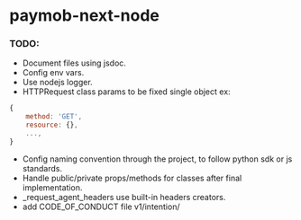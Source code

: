 # paymob-next-node

### TODO:
- Document files using jsdoc.
- Config env vars.
- Use nodejs logger.
- HTTPRequest class params to be fixed single object ex:
```javascript
{
    method: 'GET',
    resource: {},
    ...,
}
```
- Config naming convention through the project, to follow python sdk or js standards.
- Handle public/private props/methods for classes after final implementation. 
- _request_agent_headers use built-in headers creators.
- add CODE_OF_CONDUCT file
v1/intention/